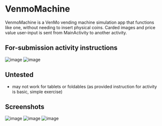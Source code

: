 # VenmoMachine
VenmoMachine is a VenMo vending machine simulation app that functions like one, without needing to insert physical coins. Carded images and price value user-input is sent from MainActivity to another activity. 

## For-submission activity instructions
![image](https://user-images.githubusercontent.com/108663786/216488599-173ee78b-65c4-4c69-86f5-cf69d580af6e.png)
![image](https://user-images.githubusercontent.com/108663786/216488631-b7ea204b-7d41-4327-8837-db0b0968ff5c.png)


## Untested
- may not work for tablets or foldables (as provided instruction for activity is basic, simple exercise)

## Screenshots
![image](https://user-images.githubusercontent.com/108663786/216487540-58d34dd0-977a-489e-892f-9cea44b6090b.png)
![image](https://user-images.githubusercontent.com/108663786/216487578-457e2d4e-6fd3-4507-98da-d66b593f17a8.png)
![image](https://user-images.githubusercontent.com/108663786/216487691-cd850c15-6753-4db3-87ef-764b9e18e04e.png)

